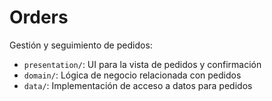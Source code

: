 # Orders

Gestión y seguimiento de pedidos:

- `presentation/`: UI para la vista de pedidos y confirmación
- `domain/`: Lógica de negocio relacionada con pedidos
- `data/`: Implementación de acceso a datos para pedidos
